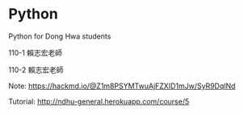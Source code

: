 # Python
Python for Dong Hwa students

110-1 賴志宏老師

110-2 賴志宏老師

Note: https://hackmd.io/@Z1m8PSYMTwuAjFZXID1mJw/SyR9DqlNd

Tutorial: http://ndhu-general.herokuapp.com/course/5
